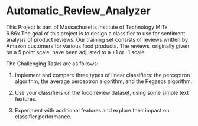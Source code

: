 # Automatic_Review_Analyzer
This Project Is part of Massachusetts Institute of Technology MITx 6.86x.The goal of this project is to design a classifier to use for sentiment analysis of product reviews. Our training set consists of reviews written by Amazon customers for various food products. The reviews, originally given on a 5 point scale, have been adjusted to a +1 or -1 scale.

The Challenging Tasks are as follows:
1) Implement and compare three types of linear classifiers: the perceptron algorithm, the average perceptron algorithm, and the Pegasos algorithm.

2) Use your classifiers on the food review dataset, using some simple text features.

3) Experiment with additional features and explore their impact on classifier performance.
